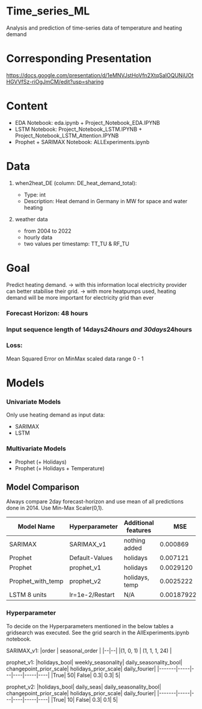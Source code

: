 # Time_series_ML
Analysis and prediction of time-series data of temperature and heating demand

# Corresponding Presentation
https://docs.google.com/presentation/d/1eMNVJstHoVfn2XtqSaIOQUNjUOtHGVVfSz-riOgJmCM/edit?usp=sharing

# Content
- EDA Notebook: eda.ipynb + Project_Notebook_EDA.IPYNB
- LSTM Notebook: Project_Notebook_LSTM.IPYNB + Project_Notebook_LSTM_Attention.IPYNB
- Prophet + SARIMAX Notebook: ALLExperiments.ipynb
  
# Data
1. when2heat_DE (column: DE_heat_demand_total): 
    - Type: int
    - Description: Heat demand in Germany in MW for space and water heating

2. weather data
     - from 2004 to 2022
     - hourly data
     - two values per timestamp: TT_TU & RF_TU

# Goal
Predict heating demand.
-> with this information local electricity provider can better stabilise their grid.
-> with more heatpumps used, heating demand will be more important for electricity grid than ever

### Forecast Horizon: 48 hours
### Input sequence length of 14days*24hours and 30days*24hours

### Loss:
Mean Squared Error on MinMax scaled data range 0 - 1

# Models

### Univariate Models
Only use heating demand as input data:
- SARIMAX
- LSTM

### Multivariate Models
- Prophet (+ Holidays)
- Prophet (+ Holidays + Temperature)


## Model Comparison
Always compare 2day forecast-horizon and use mean of all predictions done in 2014.
Use Min-Max Scaler(0,1).

| Model Name        | Hyperparameter     | Additional features | MSE         |
|-------------------|--------------------|---------------------|-------------|
| SARIMAX           | SARIMAX_v1         | nothing added       | 0.000869    |
| Prophet           | Default-Values     | holidays            | 0.007121    |
| Prophet           | prophet_v1         | holidays            | 0.0029120   |
| Prophet_with_temp | prophet_v2         | holidays, temp      | 0.0025222   |
| LSTM   8 units    | lr=1e-2/Restart    | N/A                 | 0.001879228 |

### Hyperparameter
To decide on the Hyperparameters mentioned in the below tables a gridsearch was executed. See the grid search in the AllExperiments.ipynb notebook.

SARIMAX_v1:
|order | seasonal_order |
|--|--|
|(1, 0, 1) | (1, 1, 1, 24) |

prophet_v1:
|holidays_bool| weekly_seasonality| daily_seasonality_bool| changepoint_prior_scale| holidays_prior_scale| daily_fourier|
|-------|-----|---|----|-----|----|
|True|           50|                 False|                  0.3|                    0.3|                    5|

prophet_v2: 
|holidays_bool| daily_seas| daily_seasonality_bool| changepoint_prior_scale| holidays_prior_scale| daily_fourier|
|-------|-----|---|----|-----|----|
|True|         10|         False|                      0.3|                    0.1|                        5|
